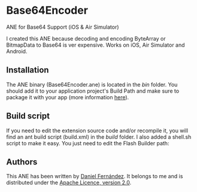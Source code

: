 Base64Encoder
=============

ANE for Base64 Support (iOS &amp; Air Simulator)

I created this ANE because decoding and encoding ByteArray or BitmapData to Base64 is ver expensive. Works on iOS, Air Simulator and Android.


Installation
---------

The ANE binary (Base64Encoder.ane) is located in the *bin* folder. You should add it to your application project's Build Path and make sure to package it with your app (more information [here](http://help.adobe.com/en_US/air/build/WS597e5dadb9cc1e0253f7d2fc1311b491071-8000.html)).


Build script
---------

If you need to edit the extension source code and/or recompile it, you will find an ant build script (build.xml) in the *build* folder. I also added a shell.sh script to make it easy. You just need to edit the Flash Builder path:


Authors
------

This ANE has been written by [Daniel Fernández](https://github.com/tangamampilia). It belongs to me and is distributed under the [Apache Licence, version 2.0](http://www.apache.org/licenses/LICENSE-2.0).
